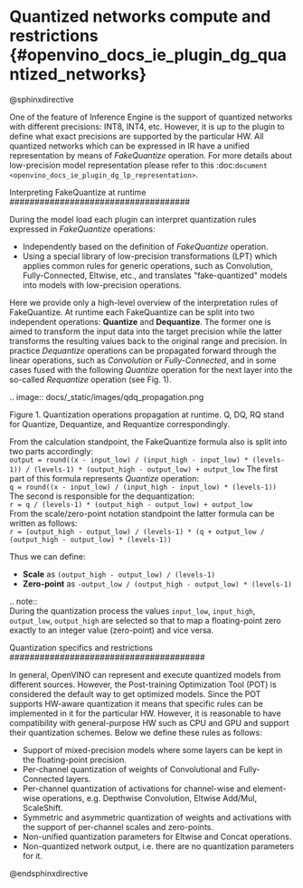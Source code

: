 # Quantized networks compute and restrictions {#openvino_docs_ie_plugin_dg_quantized_networks}

@sphinxdirective

One of the feature of Inference Engine is the support of quantized networks with different precisions: INT8, INT4, etc.
However, it is up to the plugin to define what exact precisions are supported by the particular HW.
All quantized networks which can be expressed in IR have a unified representation by means of *FakeQuantize* operation. 
For more details about low-precision model representation please refer to this :doc:`document <openvino_docs_ie_plugin_dg_lp_representation>`.

Interpreting FakeQuantize at runtime
####################################

During the model load each plugin can interpret quantization rules expressed in *FakeQuantize* operations:

* Independently based on the definition of *FakeQuantize* operation.
* Using a special library of low-precision transformations (LPT) which applies common rules for generic operations,
such as Convolution, Fully-Connected, Eltwise, etc., and translates "fake-quantized" models into models with low-precision operations.

Here we provide only a high-level overview of the interpretation rules of FakeQuantize. 
At runtime each FakeQuantize can be split into two independent operations: **Quantize** and **Dequantize**. 
The former one is aimed to transform the input data into the target precision while the latter transforms the resulting values back to the original range and precision. 
In practice *Dequantize* operations can be propagated forward through the linear operations, such as *Convolution* or *Fully-Connected*, 
and in some cases fused with the following *Quantize* operation for the next layer into the so-called *Requantize* operation (see Fig. 1).

.. image:: docs/_static/images/qdq_propagation.png 

Figure 1. Quantization operations propagation at runtime. Q, DQ, RQ stand for Quantize, Dequantize, and Requantize correspondingly.</div>

From the calculation standpoint, the FakeQuantize formula also is split into two parts accordingly:  
``output = round((x - input_low) / (input_high - input_low) * (levels-1)) / (levels-1) * (output_high - output_low) + output_low``
The first part of this formula represents *Quantize* operation:  
``q = round((x - input_low) / (input_high - input_low) * (levels-1))``  
The second is responsible for the dequantization:  
``r = q / (levels-1) * (output_high - output_low) + output_low``  
From the scale/zero-point notation standpoint the latter formula can be written as follows:  
``r = (output_high - output_low) / (levels-1) * (q + output_low / (output_high - output_low) * (levels-1))``  

Thus we can define:

* **Scale** as ``(output_high - output_low) / (levels-1)``
* **Zero-point** as ``-output_low / (output_high - output_low) * (levels-1)``

.. note::  
    During the quantization process the values ``input_low``, ``input_high``, ``output_low``, ``output_high`` are selected so that to map a floating-point zero exactly to an integer value (zero-point) and vice versa.

Quantization specifics and restrictions
#######################################

In general, OpenVINO can represent and execute quantized models from different sources. However, the Post-training Optimization Tool (POT)
is considered the default way to get optimized models. Since the POT supports HW-aware quantization it means that specific rules can be implemented in it for 
the particular HW. However, it is reasonable to have compatibility with general-purpose HW such as CPU and GPU and support their quantization schemes.
Below we define these rules as follows:

*  Support of mixed-precision models where some layers can be kept in the floating-point precision.
* Per-channel quantization of weights of Convolutional and Fully-Connected layers.
* Per-channel quantization of activations for channel-wise and element-wise operations, e.g. Depthwise Convolution, Eltwise Add/Mul, ScaleShift.
* Symmetric and asymmetric quantization of weights and activations with the support of per-channel scales and zero-points.
* Non-unified quantization parameters for Eltwise and Concat operations.  
* Non-quantized network output, i.e. there are no quantization parameters for it.

@endsphinxdirective
